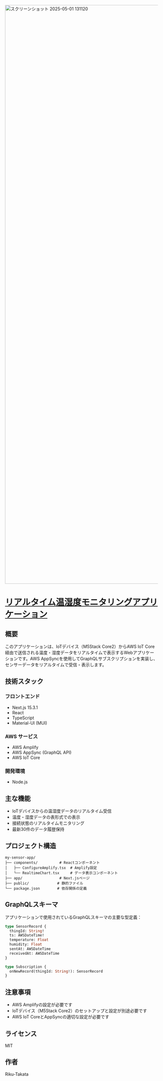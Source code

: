<img width="1907" alt="スクリーンショット 2025-05-01 131120" src="https://github.com/user-attachments/assets/407236a8-9eb6-4307-a61c-17fdf5791905" />

# [リアルタイム温湿度モニタリングアプリケーション](https://d1d1jrdxvypyze.cloudfront.net/)

## 概要
このアプリケーションは、IoTデバイス（M5Stack Core2）からAWS IoT Core経由で送信される温度・湿度データをリアルタイムで表示するWebアプリケーションです。AWS AppSyncを使用してGraphQLサブスクリプションを実装し、センサーデータをリアルタイムで受信・表示します。

## 技術スタック

### フロントエンド
- Next.js 15.3.1
- React
- TypeScript
- Material-UI (MUI)

### AWS サービス
- AWS Amplify
- AWS AppSync (GraphQL API)
- AWS IoT Core

### 開発環境
- Node.js

## 主な機能
- IoTデバイスからの温湿度データのリアルタイム受信
- 温度・湿度データの表形式での表示
- 接続状態のリアルタイムモニタリング
- 最新30件のデータ履歴保持

## プロジェクト構造
```
my-sensor-app/
├── components/          # Reactコンポーネント
│   ├── ConfigureAmplify.tsx  # Amplify設定
│   └── RealtimeChart.tsx     # データ表示コンポーネント
├── app/                 # Next.jsページ
├── public/             # 静的ファイル
└── package.json        # 依存関係の定義
```

## GraphQLスキーマ
アプリケーションで使用されているGraphQLスキーマの主要な型定義：

```graphql
type SensorRecord {
  thingId: String!
  ts: AWSDateTime!
  temperature: Float
  humidity: Float
  sentAt: AWSDateTime
  receivedAt: AWSDateTime
}

type Subscription {
  onNewRecord(thingId: String!): SensorRecord
}
```

## 注意事項
- AWS Amplifyの設定が必要です
- IoTデバイス（M5Stack Core2）のセットアップと設定が別途必要です
- AWS IoT CoreとAppSyncの適切な設定が必要です

## ライセンス
MIT

## 作者
Riku-Takata
